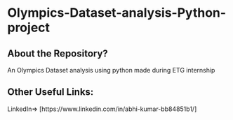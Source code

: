 # Olympics-Dataset-analysis-Python-project


<h2>About the Repository? </h2>


An Olympics Dataset analysis using python made during ETG internship



<h2>Other Useful Links:</h2>
LinkedIn=> [https://www.linkedin.com/in/abhi-kumar-bb84851b1/]
